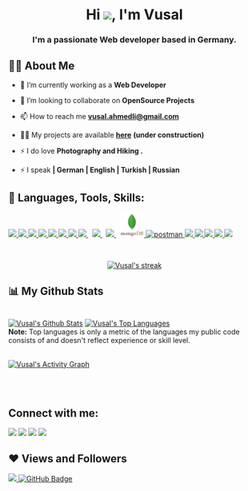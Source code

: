 



<h1 align="center">Hi <img src="https://raw.githubusercontent.com/MartinHeinz/MartinHeinz/master/wave.gif" width="30px">, I'm Vusal</h1>
<h3 align="center">I'm a passionate Web developer based in Germany.</h3>


## 🙋‍♂️ About Me

- 🔭 I’m currently working as a **Web Developer**

- 👯 I’m looking to collaborate on **OpenSource Projects**

- 📫 How to reach me **vusal.ahmedli@gmail.com**

- 👨‍💻 My projects are available **[here](https://vusalahmadli.com)** **(under construction)**

- ⚡ I do love **Photography and Hiking .**
 
- ⚡ I speak **| German | English | Turkish | Russian**

## 🚀 Languages, Tools, Skills:  

<p align="left"> 
     </a>
    <a href="https://docs.microsoft.com/de-de/dotnet/csharp/" target="_blank"> <img src="https://img.icons8.com/color/48/000000/c-sharp-logo-2.png"/> </a>
    </a> 
    <a href="https://reactjs.org/" target="_blank"> <img src="https://img.icons8.com/color/48/000000/react-native.png"/> </a>
    </a> 
    <a href="https://developer.mozilla.org/en-US/docs/Web/JavaScript" target="_blank"> <img src="https://img.icons8.com/color/48/000000/javascript.png"/> </a> 
    <a href="https://sass-lang.com/" target="_blank"> <img src="https://img.icons8.com/color/50/000000/sass.png"/> </a> 
    <a href="https://www.w3.org/html/" target="_blank"> <img src="https://img.icons8.com/color/48/000000/html-5.png"/> </a> 
    <a href="https://www.w3schools.com/css/" target="_blank"> <img src="https://img.icons8.com/color/48/000000/css3.png"/> </a> 
    <a href="https://getbootstrap.com" target="_blank"> <img src="https://img.icons8.com/color/48/000000/bootstrap.png"/> </a></a> 
    <a style="padding-right:8px;" href="https://nodejs.org" target="_blank"> <img src="https://img.icons8.com/color/48/000000/nodejs.png"/> 
    </a> 
    <a style="padding-right:8px;" href="https://dotnet.microsoft.com/apps/aspnet" target="_blank"> <img src="https://img.icons8.com/color/48/000000/asp.png"/> 
    </a> 
    <a style="padding-right:8px;" href="https://www.mysql.com/" target="_blank"> 
    <img src="https://img.icons8.com/ios/50/000000/sql.png"/> 
    </a>
    <a href="https://www.mongodb.com/" target="_blank"> <img src="https://raw.githubusercontent.com/devicons/devicon/master/icons/mongodb/mongodb-original-wordmark.svg" alt="mongodb" width="48" height="48"/> </a> 
    </a> 
    <a href="https://postman.com" target="_blank"> <img src="https://www.vectorlogo.zone/logos/getpostman/getpostman-icon.svg" alt="postman" width="45" height="45"/> </a>   
    <a href="https://git-scm.com/" target="_blank"> <img src="https://img.icons8.com/color/48/000000/git.png"/> </a> </a> 
    <a href="https://redux.js.org" target="_blank"> <img src="https://img.icons8.com/color/48/000000/redux.png"/> </a>
    <a href="https://www.figma.com/" target="_blank"> <img src="https://img.icons8.com/color/48/000000/figma--v2.png"/> </a>
    <a href="https://www.adobe.com/" target="_blank"> <img src="https://img.icons8.com/fluency/48/000000/adobe-photoshop.png"/> </a>
    <a href="https://www.adobe.com/" target="_blank"> <img src="https://img.icons8.com/color/48/000000/adobe-after-effects--v1.png"/> </a>
    </a>
</p>

<!-- [![React Badge](https://img.shields.io/badge/-React-61DBFB?style=for-the-badge&labelColor=black&logo=react&logoColor=61DBFB)](#)  [![Javascript Badge](https://img.shields.io/badge/-Javascript-F0DB4F?style=for-the-badge&labelColor=black&logo=javascript&logoColor=F0DB4F)](#) [![Typescript Badge](https://img.shields.io/badge/-Typescript-007acc?style=for-the-badge&labelColor=black&logo=typescript&logoColor=007acc)](#) [![Nodejs Badge](https://img.shields.io/badge/-Nodejs-3C873A?style=for-the-badge&labelColor=black&logo=node.js&logoColor=3C873A)](#) [![GraphQL Badge](https://img.shields.io/badge/-GraphQl-e535ab?style=for-the-badge&labelColor=black&logo=node.js&logoColor=e535ab)](#) -->
<br/>

<p align="center">
    <a href="https://github.com/vusalahmadli/github-readme-streak-stats">
        <img title="🔥 Get streak stats for your profile at git.io/streak-stats" alt="Vusal's streak" src="https://github-readme-streak-stats.herokuapp.com/?user=vusalahmadli&theme=black-ice&hide_border=true&stroke=0000&background=060A0CD0"/>
    </a>
</p>

## 📊 My Github Stats

  <br/>
    <a href="https://github.com/vusalahmadli/github-readme-stats"><img alt="Vusal's Github Stats" src="https://github-readme-stats.vercel.app/api?username=vusalahmadli&show_icons=true&count_private=true&theme=react&hide_border=true&bg_color=0D1117" /></a>
  <a href="https://github.com/vusalahmadli/github-readme-stats"><img alt="Vusal's Top Languages" src="https://github-readme-stats.vercel.app/api/top-langs/?username=vusalahmadli&langs_count=8&count_private=true&layout=compact&theme=react&hide_border=true&bg_color=0D1117" /></a>
  <br/>
  <b>Note:</b> Top languages is only a metric of the languages my public code consists of and doesn't reflect experience or skill level.


<br/>
<br/>

<a href="https://github.com/vusalahmadli/github-readme-activity-graph"><img alt="Vusal's Activity Graph" src="https://activity-graph.herokuapp.com/graph?username=vusalahmadli&bg_color=0D1117&color=5BCDEC&line=5BCDEC&point=FFFFFF&hide_border=true" /></a>

<br/>
<br/>

## Connect with me:
<p align="left">

<a href = "https://www.linkedin.com/in/vusalnazimogluahmadli/"><img src="https://img.icons8.com/fluent/48/000000/linkedin.png"/></a>
<a href = "https://twitter.com/vusalnazimoglu"><img src="https://img.icons8.com/fluent/48/000000/twitter.png"/></a>
<a href = "https://www.instagram.com/vusalnahmadli/"><img src="https://img.icons8.com/fluent/48/000000/instagram-new.png"/></a>
<a href = "https://www.facebook.com/vusalahmadli/"><img src="https://img.icons8.com/fluent/48/000000/facebook.png"/></a>


</p>

## ❤ Views and Followers
<a href="https://github.com/vusalahmadli/github-profile-views-counter">
    <img src="https://komarev.com/ghpvc/?username=vusalahmadli">
</a>
<a href="https://github.com/vusalahmadli?tab=followers"><img src="https://img.shields.io/github/followers/vusalahmadli?label=Followers&style=social" alt="GitHub Badge"></a>
